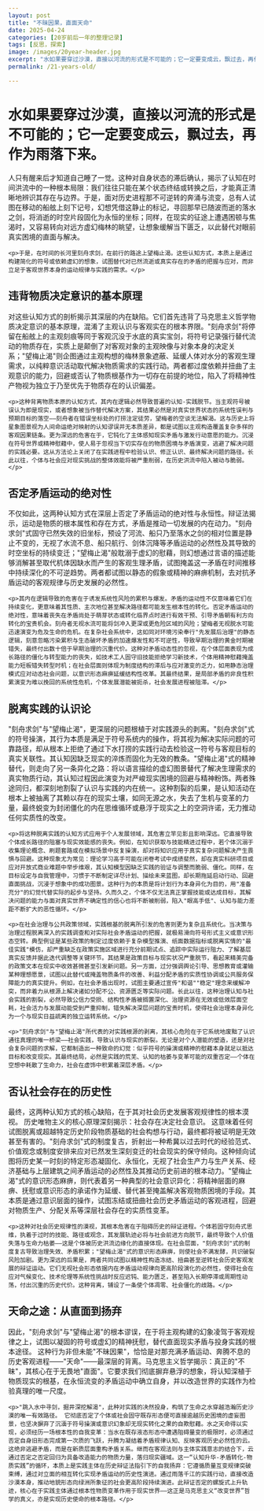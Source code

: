```yaml
---
layout: post
title: "不昧因果，直面天命"
date: 2025-04-24
categories: [20岁前后一年的整理记录]
tags: [反思，探索]
image: /images/20year-header.jpg
excerpt: "水如果要穿过沙漠，直接以河流的形式是不可能的；它一定要变成云，飘过去，再作为雨落下来。"
permalink: /21-years-old/  

---
```


<div class="travel-container">
  <div class="travel-header">
    <h1 class="travel-title">水如果要穿过沙漠，直接以河流的形式是不可能的；它一定要变成云，飘过去，再作为雨落下来。</h1>
  </div>
  
  <div class="travel-content">
    <p>人只有醒来后才知道自己睡了一觉。这种对自身状态的滞后确认，揭示了认知在时间洪流中的一种根本局限：我们往往只能在某个状态终结或转换之后，才能真正清晰地辨识其存在与边界。于是，面对历史进程那不可逆转的奔涌与流变，总有人试图在移动的船舷上刻下记号，幻想凭借这静止的标记，寻回那早已随波而逝的落水之剑，将消逝的时空片段固化为永恒的坐标；同样，在现实的征途上遭遇困顿与焦渴时，又容易转向对远方虚幻梅林的眺望，让想象缓解当下匮乏，以此替代对眼前真实困境的直面与解决。</p>
    
    <p>于是，在时间的长河里刻舟求剑，在前行的路途上望梅止渴。这些认知方式，本质上是通过构建简化的符号或依赖虚幻的想象，试图替代对已然流逝或真实存在的矛盾的把握与应对，而非立足于客观世界本身的运动规律与实践的需求。</p>
  </div>
</div>

<div class="travel-container">
  <div class="travel-header">
    <h2 class="travel-title">违背物质决定意识的基本原理</h2>
  </div>
  
  <div class="travel-content">
    <p>对这些认知方式的剖析揭示其深层的内在缺陷。它们首先违背了马克思主义哲学物质决定意识的基本原理，混淆了主观认识与客观实在的根本界限。"刻舟求剑"将停留在船舷上的主观刻痕等同于客观沉没于水底的真实宝剑，将符号记录强行替代流动的物质存在，实质上是颠倒了对客观对象的主观映像与对象本身的决定关系；"望梅止渴"则企图通过主观构想的梅林景象遮蔽、延缓人体对水分的客观生理需求，以纯粹意识活动取代解决物质需求的实践行动。两者都过度依赖并扭曲了主观意识的能力，回避或否认了物质根基作为一切存在前提的地位，陷入了将精神性产物视为独立于乃至优先于物质存在的认识偏差。</p>
    
    <p>这种背离物质本原的认知方式，其内在逻辑必然导致普遍的认知-实践脱节。当主观符号被误认为即是现实，或者想象被当作替代解决方案，其结果必然是对真实世界状态的系统性误判与预期目标的落空——刻舟者在错误坐标处的打捞注定徒劳，望梅者的空谈无法解渴。这与历史上将星象图景视为人间命运绝对映射的认知谬误并无本质差异，都是试图以主观构造覆盖复杂多样的客观因果链条。更为深远的危害在于，它钝化了主体感知现实矛盾与激发行动意愿的能力。沉浸在符号世界或精神慰藉中，使人易于忽视当下切实存在的物质困境与矛盾演变，逃避了解决问题的实践必要。这从方法论上关闭了在实践进程中检验认识、修正认识、最终解决问题的路径。长此以往，个体与社会应对现实挑战的整体效能将被严重削弱，在历史洪流中陷入被动与脆弱。</p>
  </div>
</div>

<div class="travel-container">
  <div class="travel-header">
    <h2 class="travel-title">否定矛盾运动的绝对性</h2>
  </div>
  
  <div class="travel-content">
    <p>不仅如此，这两种认知方式在深层上否定了矛盾运动的绝对性与永恒性。辩证法揭示，运动是物质的根本属性和存在方式，矛盾是推动一切发展的内在动力。"刻舟求剑"式固守已然失效的旧坐标，预设了河流、船只乃至落水之剑的相对位置是静止不变的，无视了水流不息、船只航行、剑体沉降等矛盾运动的必然性及其导致的时空坐标的持续变迁；"望梅止渴"般耽溺于虚幻的慰藉，则幻想通过言语的描述能够消解甚至取代机体因缺水而产生的客观生理矛盾，试图掩盖这一矛盾在时间推移中持续深化的不可逆趋势。两者都试图以静态的假象或精神的麻痹机制，去对抗矛盾运动的客观规律与历史发展的必然性。</p>
    
    <p>其内在逻辑导致的危害在于诱发系统性风险的累积与爆发。矛盾的运动性不仅意味着它们在持续变化，更意味着其性质、主次地位甚至解决路径都可能发生根本性的转化。否定矛盾运动的绝对性，意味着丧失在矛盾尚处于萌芽状态或转化临界点时进行有效干预、引导矛盾朝有利方向转化的宝贵机会。刻舟者无视水流可能将剑冲入更深或更危险区域的风险；望梅者无视脱水可能迅速演变为危及生命的危机。在复杂社会系统中，这如同对环境污染奉行"先发展后治理"的静态逻辑，刻意忽略污染累积与生态破坏矛盾的加速爆发性和不可逆性，导致早期治理的黄金时期被错失，最终付出数十倍于早期治理的沉重代价。这种对矛盾动态性的忽视，在个体层面表现为成长路径的僵化与转型能力的丧失，如技术工人固守旧技能拒绝学习新技术，个体用精神慰藉掩盖能力短板错失转型时机；在社会层面则体现为制度结构的滞后与应对激变的乏力，如用静态治理模式应对动态社会问题，以意识形态麻痹延缓结构性改革。其最终结果，是局部矛盾的非良性积累演变为难以挽回的系统性危机，个体发展潜能被扼杀，社会发展进程被阻滞。</p>
  </div>
</div>

<div class="travel-container">
  <div class="travel-header">
    <h2 class="travel-title">脱离实践的认识论</h2>
  </div>
  
  <div class="travel-content">
    <p>"刻舟求剑"与"望梅止渴"，更深层的问题根植于对实践源头的剥离。"刻舟求剑"式的符号操演，其行为本质是满足于符号系统内的操作，将其视为解决实际问题的可靠路径，却从根本上拒绝了通过下水打捞的实践行动去检验这一符号与客观目标的真实关联性。其认知因缺乏现实的淬炼而固化为无效的教条。"望梅止渴"式的精神替代，则走向了另一条异化之路：将以语言描绘的虚幻图景替代了解决生理需求的真实物质行动，其认知过程因此演变为对严峻现实困境的回避与精神粉饰。两者殊途同归，都深刻地割裂了认识与实践的内在统一。这种割裂的后果，是认知活动在根本上被抽离了其赖以存在的现实土壤，如同无源之水，失去了生机与变革的力量，最终蜕变为封闭僵化的内在思维循环或悬浮于现实之上的空洞许诺，无力推动任何实质性的改变。</p>
    
    <p>将这种脱离实践的认知方式应用于个人发展领域，其危害立竿见影且影响深远。它直接导致个体成长路径的阻塞与现实效能感的丧失。例如，在知识获取与技能精进过程中，若个体沉溺于收集理论概念、刷题套路或在模拟场景中反复操演，却对将知识应用于真实复杂问题解决产生畏惧与回避。这种现象尤为常见：理论学习高手可能在闭卷考试中成绩斐然，却在真实科研项目或应对开放式商业难题中举步维艰，其认知模型因缺乏实践的验证与调整而脆弱、僵化。同样，在目标设定与自我管理中，习惯于不断制定详尽计划、描绘未来蓝图，却长期拖延启动行动、回避直面挑战，沉浸于想象中的成功图景。这种行为的本质是将计划行为本身异化为目的，用"准备充分"的幻觉代替实际的起步与坚持。久而久之，个体不仅无法真正掌握技能或达成目标，其解决问题的能力与面对真实世界不确定性的信心也将不断被削弱，陷入"眼高手低"、认知与能力差距不断扩大的恶性循环。</p>
    
    <p>在社会治理与公共政策领域，实践根基的脱离所引发的危害则更为复杂且系统化。当决策与治理过程脱离深入的实践调查和对实际社会矛盾运动的把握，就极易滑向符号形式主义或意识形态空转。典型例证是某些政策的制定过度依赖于复杂模型推演、纸面数据指标或脱离实情的"最佳实践"模仿，却严重缺乏在政策实施区域进行充分前期试点、追踪中实际运行阻力、了解基层真实反馈并据此迭代调整等关键环节。其结果是政策目标与现实状况严重脱节，看起来精美完备的政策文本在现实中收效甚微甚至引发新问题。另一方面，过分强调舆论引导、思想教育或灌输某种理想愿景，试图以此替代或掩盖物质条件的改善、利益分配矛盾的实质性协调或公共服务保障能力的真实提升。例如，在社会矛盾出现时，试图主要通过宣传"和谐""稳定"理念来缓解冲突，而非着力从根源上解决诸如分配不公、资源匮乏等实际问题。长此以往，这种治理认知与社会实践的割裂，必然导致公信力受损、结构性矛盾被搁置深化、治理资源在无效或低效层面空耗，社会活力与发展动能受到严重抑制，错失解决深层问题的宝贵时机，使得社会治理本身异化为一个与现实日益疏离的独立运转系统。</p>
    
    <p>"刻舟求剑"与"望梅止渴"所代表的对实践根源的剥离，其核心危险在于它系统地废黜了认识通往真理的唯一桥梁——社会实践，导致认识与现实的断裂。无论是对个人潜能的塑造，还是对社会复杂问题的求解，它都制造出一种致命的幻觉：似乎符号的操演或精神的慰藉本身就足以抵达目标和改变现实。其最终结局，必然是实践的荒芜、认知的枯萎与变革可能的双重否定——个体在空想中耗散了生命力，社会在虚饰中积累着深层矛盾。</p>
  </div>
</div>

<div class="travel-container">
  <div class="travel-header">
    <h2 class="travel-title">否认社会存在的历史性</h2>
  </div>
  
  <div class="travel-content">
    <p>最终，这两种认知方式的核心缺陷，在于其对社会历史发展客观规律性的根本漠视。 历史唯物主义的核心原理深刻揭示：社会存在决定社会意识。 这意味着任何试图脱离或超越特定历史阶段物质基础的社会构想与行动，最终都将被证明是无效甚至有害的。"刻舟求剑"式的制度复古，折射出一种希冀以过去时代的经验范式、价值观念或制度安排来应对已然发生深刻变迁的社会现实的保守倾向。这种倾向试图将历史某一时刻的特定形态凝固化、永恒化，无视了社会生产力与生产关系、经济基础与上层建筑之间矛盾运动的必然性及其推动历史前进的根本动力。"望梅止渴"式的意识形态麻痹，则代表着另一种典型的社会意识异化：将精神层面的麻痹、抚慰或意识形态的承诺作为延缓、替代甚至掩盖解决客观物质困境的手段。其本质是通过意识层面的操作，试图冻结或扭曲社会历史矛盾运动的客观进程，回避对物质生产、分配关系等深层社会存在的实质性变革。</p>
    
    <p>这种对社会历史规律性的漠视，其根本危害在于阻碍历史的辩证进程。个体若固守刻舟式思维，执着于过时的技能、路径或观念，其发展轨迹必将与社会前进方向脱节，最终导致个人价值失落与生命力枯萎——这是个体被历史洪流边缘化的直接体现。在社会层面，"刻舟求剑"式的制度复古导致治理失效、矛盾积累；"望梅止渴"式的意识形态麻痹，则使社会不满发酵，共识破裂风险加剧。更为深远的后果是，两者共同试图以精神性构造冻结、扭曲甚至逆转社会历史客观发展的辩证运动。它们无视社会形态依据内在矛盾运动规律向更高阶段演化的必然性，使得社会在应对气候变化、技术伦理等系统性挑战时反应迟钝、能力匮乏，甚至陷入长期停滞或周期性动荡，付出沉重的历史代价。这种背离，铺设了一条使个体凋零、社会僵化的歧路。</p>
  </div>
</div>

<div class="travel-container">
  <div class="travel-header">
    <h2 class="travel-title">天命之途：从直面到扬弃</h2>
  </div>
  
  <div class="travel-content">
    <p>因此，"刻舟求剑"与"望梅止渴"的根本谬误，在于将主观构建的幻象凌驾于客观规律之上，试图以凝固的符号或虚幻的精神抚慰，替代直面现实矛盾与投身实践的根本途径。 这种行为非但未能"不昧因果"，恰恰是对那充满矛盾运动、奔腾不息的历史客观进程——"天命"——最深层的背离。马克思主义哲学揭示：真正的"不昧"，其核心在于无畏地"直面"。它要求我们彻底摒弃悬浮的想象，将认知深植于物质现实的根基，在永恒流变的矛盾运动中确立自身，并以改造世界的实践作为检验真理的唯一尺度。</p>

    
    <p>"跳入水中寻剑，掘井深挖解渴"，此种对实践的决然投身，构筑了生命之水穿越浩瀚历史沙漠的唯一有效路径。 它彻底否定了个体或社会固守既存形态便可直接逾越历史困境的虚妄图景，也坚决摒弃了沉湎于符号操演或意识幻象却无现实转化之果的自欺慰藉。水之天命得以实现，必须经历一场根本性的自我变革：当水在既存液态形态中遭遇阻碍量变的极限时，必须通过否定自身旧形态完成第一次质的飞跃，升腾为凝结着矛盾规律认知、反映客观历史必然性的云。这绝非逃避矛盾，而是在新质层面重构矛盾关系。继而在客观法则与主体实践意志的结合下，云通过否定之否定回归为具备改造能力的物质力量，落归现实疆域。这一“认知升华-矛盾转化-物质实践”的循环，本质上是实践主体在历史辩证法指引下的自我扬弃：它遵循质量互变规律突破束缚，通过对立面的相互转化实现矛盾运动的历史性演进。通过雨落千江的实践行动，直接改造沙漠本身，推动地貌形态向绿洲所象征的社会更高阶段持续演进。此辩证否定的螺旋式上升轨迹，核心在于实践主体通过根本性物质变革作用于现实世界——这正是马克思主义“改变世界”哲学的真义，亦是实现历史使命的根本路径。</p>
  </div>
</div>
